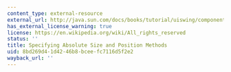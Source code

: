 ```yaml
---
content_type: external-resource
external_url: http://java.sun.com/docs/books/tutorial/uiswing/components/jcomponent.html#absoluteapi
has_external_license_warning: true
license: https://en.wikipedia.org/wiki/All_rights_reserved
status: ''
title: Specifying Absolute Size and Position Methods
uid: 8bd269d4-1d42-46b8-bcee-fc7116d5f2e2
wayback_url: ''
---
```

